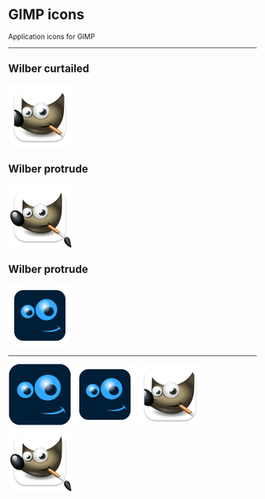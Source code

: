 # GIMP icons
Application icons for GIMP

---

## Wilber curtailed
<img src="https://github.com/emsspree/GIMP_icons/blob/main/gimp-wilberc.iconset/icon_128x128.png" alt="Icon" />

## Wilber protrude
<img src="https://github.com/emsspree/GIMP_icons/blob/main/gimp-wilberp.iconset/icon_128x128.png" alt="Icon" />

## Wilber protrude
<img src="https://github.com/emsspree/GIMP_icons/blob/main/gimp-ps22.iconset/icon_128x128.png" alt="Icon" />

---

<img src="https://github.com/emsspree/GIMP_icons/blob/main/GimpAbstractPs22.iconset/icon_128x128.png" alt="Icon" /> <img src="https://github.com/emsspree/GIMP_icons/blob/main/GimpDockPs22.iconset/icon_128x128.png" alt="Icon" /> <img src="https://github.com/emsspree/GIMP_icons/blob/main/GimpWilberCurtailed.iconset/icon_128x128.png" alt="Icon" /> <img src="https://github.com/emsspree/GIMP_icons/blob/main/GimpWilberProtrude.iconset/icon_128x128.png" alt="Icon" />

